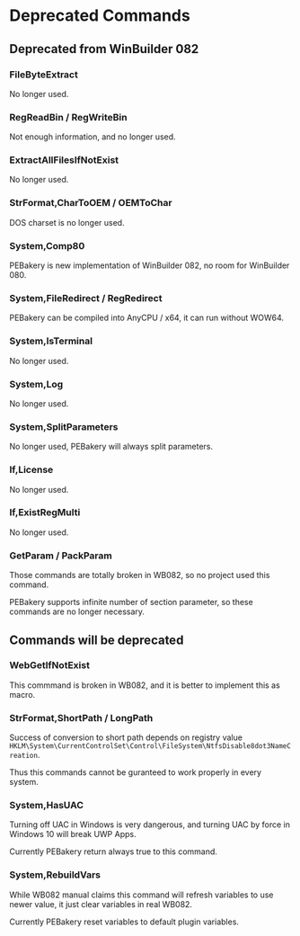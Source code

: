 # Deprecated Commands

## Deprecated from WinBuilder 082

### FileByteExtract

No longer used.

### RegReadBin / RegWriteBin

Not enough information, and no longer used.

### ExtractAllFilesIfNotExist

No longer used.

### StrFormat,CharToOEM / OEMToChar

DOS charset is no longer used.

### System,Comp80

PEBakery is new implementation of WinBuilder 082, no room for WinBuilder 080.

### System,FileRedirect / RegRedirect

PEBakery can be compiled into AnyCPU / x64, it can run without WOW64.

### System,IsTerminal

No longer used.

### System,Log

No longer used.

### System,SplitParameters

No longer used, PEBakery will always split parameters.

### If,License

No longer used.

### If,ExistRegMulti

No longer used.

### GetParam / PackParam

Those commands are totally broken in WB082, so no project used this command.

PEBakery supports infinite number of section parameter, so these commands are no longer necessary.

## Commands will be deprecated

### WebGetIfNotExist

This commmand is broken in WB082, and it is better to implement this as macro.

### StrFormat,ShortPath / LongPath

Success of conversion to short path depends on registry value `HKLM\System\CurrentControlSet\Control\FileSystem\NtfsDisable8dot3NameCreation`.

Thus this commands cannot be guranteed to work properly in every system.

### System,HasUAC

Turning off UAC in Windows is very dangerous, and turning UAC by force in Windows 10 will break UWP Apps.

Currently PEBakery return always true to this command.

### System,RebuildVars

While WB082 manual claims this command will refresh variables to use newer value, it just clear variables in real WB082.

Currently PEBakery reset variables to default plugin variables.
